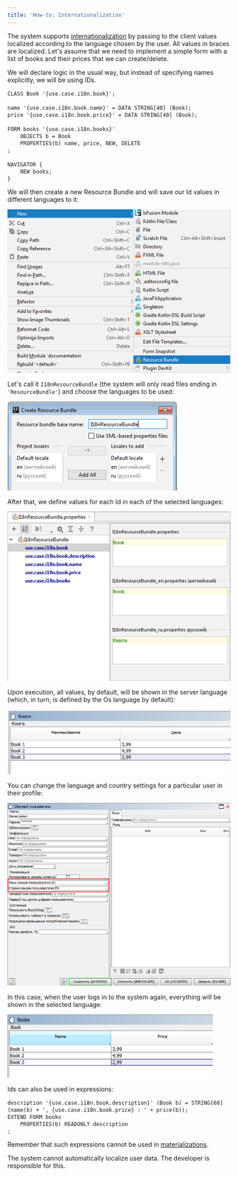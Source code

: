 ```yaml
---
title: 'How-to: Internationalization'
---
```


The system supports  [internationalization](Internationalization.md) by passing to the client values localized according to the language chosen by the user. All values in braces are localized. Let's assume that we need to implement a simple form with a list of books and their prices that we can create/delete.

We will declare logic in the usual way, but instead of specifying names explicitly, we will be using IDs.

```lsf
CLASS Book '{use.case.i18n.book}';

name '{use.case.i18n.book.name}' = DATA STRING[40] (Book);
price '{use.case.i18n.book.price}' = DATA STRING[40] (Book);

FORM books '{use.case.i18n.books}'
    OBJECTS b = Book
    PROPERTIES(b) name, price, NEW, DELETE
;

NAVIGATOR {
    NEW books;
}
```

We will then create a new Resource Bundle and will save our Id values in different languages to it:

![](images/How-to_Internationalization_newRB.png)

Let's call it `I18nResourceBundle` (the system will only read files ending in `'ResourceBundle'`) and choose the languages to be used:

![](images/How-to_Internationalization_RBlang.png)

After that, we define values for each Id in each of the selected languages:

![](images/How-to_Internationalization_RBprop.png)

Upon execution, all values, by default, will be shown in the server language (which, in turn, is defined by the Os language by default):

![](images/How-to_Internationalization_exRU.png)

You can change the language and country settings for a particular user in their profile:

![](images/How-to_Internationalization_langChange.png)

In this case, when the user logs in to the system again, everything will be shown in the selected language:

![](images/How-to_Internationalization_exEN.png)

Ids can also be used in expressions:

```lsf
description '{use.case.i18n.book.description}' (Book b) = STRING[60] (name(b) + ', {use.case.i18n.book.price} : ' + price(b));
EXTEND FORM books
    PROPERTIES(b) READONLY description
;
```

Remember that such expressions cannot be used in [materializations](Materializations.md). 

The system cannot automatically localize user data. The developer is responsible for this.
